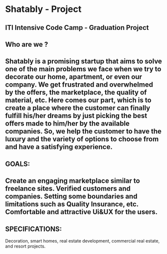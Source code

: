 # Shatably - Project
ITI  Intensive Code Camp -  Graduation Project
-------------------------------------------------------
Who are we ?
-------------------------------------------------------
Shatably is a promising startup that aims to solve one of the main problems we face when we try to decorate our home, apartment, or even our company. We get frustrated and overwhelmed by the offers, the marketplace, the quality of material, etc. Here comes our part, which is to create a place where the customer can finally fulfill his/her dreams by just picking the best offers made to him/her by the available companies. So, we help the customer to have the luxury and the variety of options to choose from and have a satisfying experience.
-------------------------------------------------------
**GOALS:**
-------------------------------------------------------
Create an engaging marketplace similar to freelance sites.
Verified customers and companies.
Setting some boundaries and limitations such as Quality Insurance, etc.
Comfortable and attractive Ui&UX for the users. 
-------------------------------------------------------
SPECIFICATIONS:
-------------------------------------------------------
Decoration, smart homes, real estate development, commercial real estate, and resort projects.
